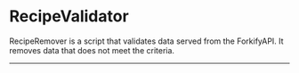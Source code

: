 # RecipeValidator

RecipeRemover is a script that validates data served from the ForkifyAPI.
It removes data that does not meet the criteria.



---

